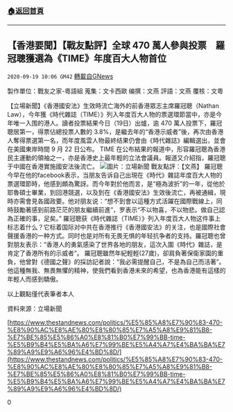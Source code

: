 ###  [:house:返回首頁](https://github.com/ourhimalayas/txt)
---

## 【香港要聞】【戰友點評】全球 470 萬人參與投票　羅冠聰獲選為《TIME》年度百大人物首位
`2020-09-19 10:06 GM42` [轉載自GNews](https://gnews.org/zh-hant/368783/)

製作單位：戰友之家-粵語組
蒐集：文卡西歐
编撰：文燕
評語：文燕
覆核：文粵

【立場新聞】《香港國安法》生效時流亡海外的前香港眾志主席羅冠聰（Nathan Law），今年獲《時代雜誌（TIME）》列入年度百大人物的票選環節當中，亦是今年唯一入围的港人。讀者投票結果今日（19日）出爐，逾 470 萬人投票下，羅冠聰居第一，得票佔總投票人數的 3.8%，是繼去年的“香港示威者”後，再次由香港人奪得票選第一名，而年度風雲人物最終结果仍會由《時代雜誌》編輯選出，並會在美國東岸時間 9 月 22 日公布。
 TIME 在公布結果的報道中，形容羅冠聰為香港民主運動的領袖之一，亦是香港史上最年輕的立法會議員。報道又介紹指，羅冠聰于中國在香港實施國安法後流亡。
![](https://s3.amazonaws.com/gnews-media-offload/wp-content/uploads/2020/09/19095954/20200918-1720copy_P5eKe_1200x0.png)圖片：立場新聞
戰友點評：【文燕】
 羅冠聰今早在他的facebook表示，当朋友告诉自己出現在《時代》雜誌年度百大人物的票選環節時，他感到頗為驚訝。而今年對於他而言，是“極為波折”的一年，從他於耶魯碩士畢業，到回港競選，以及到在《香港國安法》生效後流亡，再被通緝，現時亦需會見各國政要。他对朋友说：“想不到會以這種方式活躍在國際戰線上，同時鼓勵著感到前路茫茫的朋友繼續前進”，罗表示“不以物喜，不以物悲。做自己認為正確的事，足矣。”
 羅冠聰获《時代雜誌（TIME）》列入年度百大人物这件事上标志着什么？它标着国际对中共在香港推行《香港國安法》的关注，也是國際社會聲援香港的一种方式。同时也是对所有无畏无惧的年轻抗争者的支持。羅冠聰也曾對朋友表示：“香港人的勇氣感染了世界各地的朋友，這次入圍《時代》雜誌，是肯定了香港所有的示威者“。
 羅冠聰雖然年紀輕輕(27歲)，卻肩負著保衛家園的重負，他曾對《德國之聲》的採訪記者說：“我必需提醒自己，不是為自己而活著”。他這種無我、無畏無懼的精神，使我們看到香港未來的希望，也為香港能有這樣的年輕人而感到驕傲。

以上觀點僅代表筆者本人

資料來源：立場新聞

[https://www.thestandnews.com/politics/%E5%85%A8%E7%90%83-470-%E8%90%AC%E8%AE%80%E8%80%85%E7%A5%A8%E9%81%B8-%E7%BE%85%E5%86%A0%E8%81%B0%E7%99%BB-time-%E5%B9%B4%E5%BA%A6%E7%99%BE%E5%A4%A7%E4%BA%BA%E7%89%A9%E9%A6%96%E4%BD%8D/](https://www.thestandnews.com/politics/%E5%85%A8%E7%90%83-470-%E8%90%AC%E8%AE%80%E8%80%85%E7%A5%A8%E9%81%B8-%E7%BE%85%E5%86%A0%E8%81%B0%E7%99%BB-time-%E5%B9%B4%E5%BA%A6%E7%99%BE%E5%A4%A7%E4%BA%BA%E7%89%A9%E9%A6%96%E4%BD%8D/)

0
